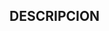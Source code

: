 ## DESCRIPCION
<!-- warning>
Este es mi protafolios de proyectos con html y css

## AUTOR -
**Carlos Adrian Flores Alabi**
